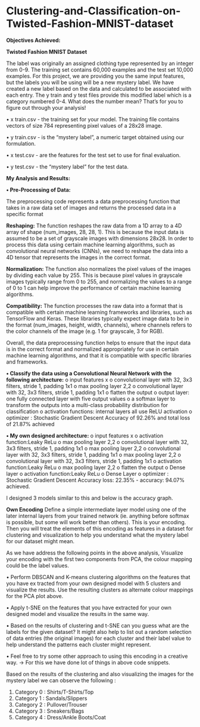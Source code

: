 # Clustering-and-Classification-on-Twisted-Fashion-MNIST-dataset
**Objectives Achieved:**

**Twisted Fashion MNIST Dataset**

The label was originally an assigned clothing type represented by an integer from 0-9. The training
set contains 60,000 examples and the test set 10,000 examples. For this project, we are providing you the same input features, but the labels you will be using will be a new mystery label. We have created a new label based on the data and calculated to be associated with each entry. The y train and y test files provide this modified label which is a category numbered 0-4. What does the number mean? That’s for you to figure out through your analysis!

• x train.csv - the training set for your model. The training file contains vectors of size 784 representing pixel values of a 28x28 image.

• y train.csv - is the “mystery label”, a numeric target obtained using our formulation.

• x test.csv - are the features for the test set to use for final evaluation.

• y test.csv - the “mystery label” for the test data.

**My Analysis and Results:**

**•	Pre-Processing of Data:**

The preprocessing code represents a data preprocessing function that takes in a raw data set of images and returns the processed data in a specific format

**Reshaping:** The function reshapes the raw data from a 1D array to a 4D array of shape (num_images, 28, 28, 1). This is because the input data is assumed to be a set of grayscale images with dimensions 28x28. In order to process this data using certain machine learning algorithms, such as convolutional neural networks (CNNs), we need to reshape the data into a 4D tensor that represents the images in the correct format.

**Normalization:** The function also normalizes the pixel values of the images by dividing each value by 255. This is because pixel values in grayscale images typically range from 0 to 255, and normalizing the values to a range of 0 to 1 can help improve the performance of certain machine learning algorithms.

**Compatibility:** The function processes the raw data into a format that is compatible with certain machine learning frameworks and libraries, such as TensorFlow and Keras. These libraries typically expect image data to be in the format (num_images, height, width, channels), where channels refers to the color channels of the image (e.g. 1 for grayscale, 3 for RGB).

Overall, the data preprocessing function helps to ensure that the input data is in the correct format and normalized appropriately for use in certain machine learning algorithms, and that it is compatible with specific libraries and frameworks.

**•	Classify the data using a Convolutional Neural Network with the following architecture:**
o	input features x
o	convolutional layer with 32, 3x3 filters, stride 1, padding 1x1
o	 max pooling layer 2,2
o	convolutional layer with 32, 3x3 filters, stride 1, padding 1x1
o	flatten the output
o	output layer: one fully connected layer with five output values
o	a softmax layer to transform the outputs into a multi-class probability distribution for classification
o	activation functions: internal layers all use ReLU activation
o	optimizer : Stochastic Gradient Descent
Accuracy of 92.26% and total loss of 21.87% achieved

**•	My own designed architecture:**
o	input features x
o	activation function:Leaky ReLu
o	max pooling layer 2,2
o	convolutional layer with 32, 3x3 filters, stride 1, padding 1x1
o	max pooling layer 2,2
o	convolutional layer with 32, 3x3 filters, stride 1, padding 1x1
o	max pooling layer 2,2
o	convolutional layer with 32, 3x3 filters, stride 1, padding 1x1
o	activation function:Leaky ReLu
o	max pooling layer 2,2
o	flatten the output
o	Dense layer
o	activation function:Leaky ReLu
o	Dense Layer
o	optimizer : Stochastic Gradient Descent
Accuracy loss: 22.35% - accuracy: 94.07% achieved.

I designed 3 models similar to this and below is the accuracy graph.
 
**Own Encoding**
Define a simple intermediate layer model using one of the later internal layers from your trained network (ie. anything before softmax is possible, but some will work better than others). This is your encoding. Then you will treat the elements of this encoding as features in a dataset for clustering and visualization to help you understand what the mystery label for our dataset might mean.

As we have address the following points in the above analysis, Visualize your encoding with the first two components from PCA, the colour mapping could be the label values.

• Perform DBSCAN and K-means clustering algorithms on the features that you have ex tracted from your own designed model with 5 clusters and visualize the results. Use the resulting clusters as alternate colour mappings for the PCA plot above.

• Apply t-SNE on the features that you have extracted for your own designed model and visualize the results in the same way.

• Based on the results of clustering and t-SNE can you guess what are the labels for the given dataset? It might also help to list out a random selection of data entries (the original images) for each cluster and their label value to help understand the patterns each cluster might represent.

• Feel free to try some other approach to using this encoding in a creative way. -> For this we have done lot of things in above code snippets.

Based on the results of the clustering and also visualizing the images for the mystery label we can observe the following :
1.	Category 0 : Shirts/T-Shirts/Top
2.	Category 1 : Sandals/Slippers
3.	Category 2 : Pullover/Trouser
4.	Category 3 : Sneakers/Bags
5.	Category 4 : Dress/Ankle Boots/Coat
